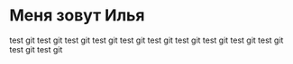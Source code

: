 # Меня зовут Илья
test git
test git
test git
test git
test git
test git
test git
test git
test git
test git
test git
test git

